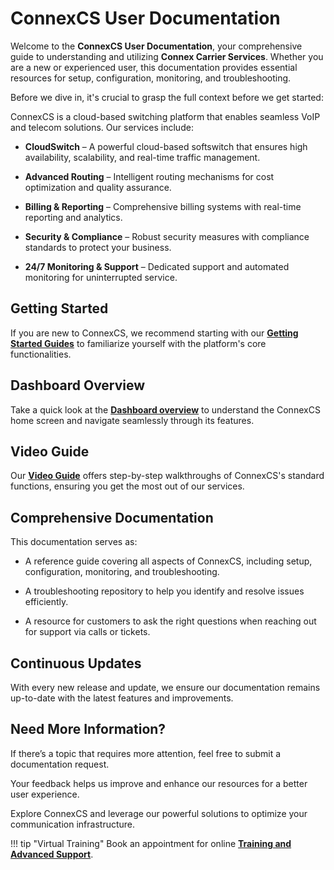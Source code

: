 ConnexCS User Documentation
========================

Welcome to the **ConnexCS User Documentation**, your comprehensive guide to understanding and utilizing **Connex Carrier Services**. Whether you are a new or experienced user, this documentation provides essential resources for setup, configuration, monitoring, and troubleshooting.

Before we dive in, it's crucial to grasp the full context before we get started:

ConnexCS is a cloud-based switching platform that enables seamless VoIP and telecom solutions. Our services include:

+ **CloudSwitch** – A powerful cloud-based softswitch that ensures high availability, scalability, and real-time traffic management.

+ **Advanced Routing** – Intelligent routing mechanisms for cost optimization and quality assurance.

+ **Billing & Reporting** – Comprehensive billing systems with real-time reporting and analytics.

+ **Security & Compliance** – Robust security measures with compliance standards to protect your business.

+ **24/7 Monitoring & Support** – Dedicated support and automated monitoring for uninterrupted service.

## Getting Started

If you are new to ConnexCS, we recommend starting with our **[Getting Started Guides](https://docs.connexcs.com/getting-started/)** to familiarize yourself with the platform's core functionalities.

## Dashboard Overview

Take a quick look at the **[Dashboard overview](https://docs.connexcs.com/dashboard/)** to understand the ConnexCS home screen and navigate seamlessly through its features.

## Video Guide

Our **[Video Guide](https://docs.connexcs.com/video-guide/)** offers step-by-step walkthroughs of ConnexCS's standard functions, ensuring you get the most out of our services.

## Comprehensive Documentation

This documentation serves as:

+ A reference guide covering all aspects of ConnexCS, including setup, configuration, monitoring, and troubleshooting.

+ A troubleshooting repository to help you identify and resolve issues efficiently.

+ A resource for customers to ask the right questions when reaching out for support via calls or tickets.

## Continuous Updates

With every new release and update, we ensure our documentation remains up-to-date with the latest features and improvements.

## Need More Information?

If there’s a topic that requires more attention, feel free to submit a documentation request.

Your feedback helps us improve and enhance our resources for a better user experience.

Explore ConnexCS and leverage our powerful solutions to optimize your communication infrastructure.

!!! tip "Virtual Training"
    Book an appointment for online [**Training and Advanced Support**](https://connexcs.youcanbook.me/).

